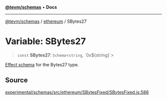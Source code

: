 [**@tevm/schemas**](../../README.md) • **Docs**

***

[@tevm/schemas](../../modules.md) / [ethereum](../README.md) / SBytes27

# Variable: SBytes27

> `const` **SBytes27**: `Schema`\<`string`, \`0x$\{string\}\`\>

[Effect schema](https://github.com/Effect-TS/schema) for the Bytes27 type.

## Source

[experimental/schemas/src/ethereum/SBytesFixed/SBytesFixed.js:586](https://github.com/evmts/tevm-monorepo/blob/main/experimental/schemas/src/ethereum/SBytesFixed/SBytesFixed.js#L586)
